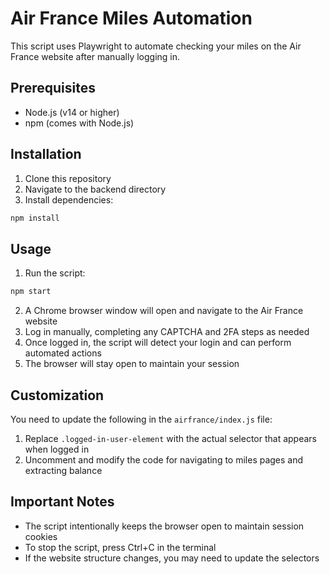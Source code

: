 # Air France Miles Automation

This script uses Playwright to automate checking your miles on the Air France website after manually logging in.

## Prerequisites

- Node.js (v14 or higher)
- npm (comes with Node.js)

## Installation

1. Clone this repository
2. Navigate to the backend directory
3. Install dependencies:

```bash
npm install
```

## Usage

1. Run the script:

```bash
npm start
```

2. A Chrome browser window will open and navigate to the Air France website
3. Log in manually, completing any CAPTCHA and 2FA steps as needed
4. Once logged in, the script will detect your login and can perform automated actions
5. The browser will stay open to maintain your session

## Customization

You need to update the following in the `airfrance/index.js` file:

1. Replace `.logged-in-user-element` with the actual selector that appears when logged in
2. Uncomment and modify the code for navigating to miles pages and extracting balance

## Important Notes

- The script intentionally keeps the browser open to maintain session cookies
- To stop the script, press Ctrl+C in the terminal
- If the website structure changes, you may need to update the selectors
